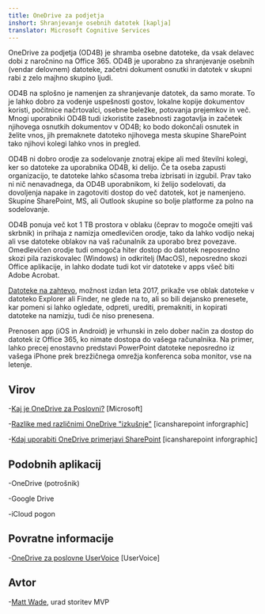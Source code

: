 ```yaml
---
title: OneDrive za podjetja
inshort: Shranjevanje osebnih datotek [kaplja]
translator: Microsoft Cognitive Services
---
```



OneDrive za podjetja (OD4B) je shramba osebne datoteke, da vsak delavec dobi z naročnino na Office 365. OD4B je uporabno za shranjevanje osebnih (vendar delovnem) datoteke, začetni dokument osnutki in datotek v skupni rabi z zelo majhno skupino ljudi.

OD4B na splošno je namenjen za shranjevanje datotek, da samo morate. To je lahko dobro za vodenje uspešnosti gostov, lokalne kopije dokumentov koristi, počitnice načrtovalci, osebne beležke, potovanja prejemkov in več. Mnogi uporabniki OD4B tudi izkoristite zasebnosti zagotavlja in začetek njihovega osnutkih dokumentov v OD4B; ko bodo dokončali osnutek in želite vnos, jih premaknete datoteko njihovega mesta skupine SharePoint tako njihovi kolegi lahko vnos in pregled.

OD4B ni dobro orodje za sodelovanje znotraj ekipe ali med številni kolegi, ker so datoteke za uporabnika OD4B, ki delijo. Če ta oseba zapusti organizacijo, te datoteke lahko sčasoma treba izbrisati in izgubil. Prav tako ni nič nenavadnega, da OD4B uporabnikom, ki želijo sodelovati, da dovoljenja napake in zagotoviti dostop do več datotek, kot je namenjeno. Skupine SharePoint, MS, ali Outlook skupine so bolje platforme za polno na sodelovanje.

OD4B ponuja več kot 1 TB prostora v oblaku (čeprav to mogoče omejiti vaš skrbnik) in prihaja z namizja omedlevičen orodje, tako da lahko vodijo nekaj ali vse datoteke oblakov na vaš računalnik za uporabo brez povezave. Omedlevičen orodje tudi omogoča hiter dostop do datotek neposredno skozi pila raziskovalec (Windows) in odkritelj (MacOS), neposredno skozi Office aplikacije, in lahko dodate tudi kot vir datoteke v apps všeč biti Adobe Acrobat. 

[Datoteke na zahtevo](https://blogs.office.com/en-us/2017/05/11/introducing-onedrive-files-on-demand-and-additional-features-making-it-easier-to-access-and-share-files/), možnost izdan leta 2017, prikaže vse oblak datoteke v datoteko Explorer ali Finder, ne glede na to, ali so bili dejansko prenesete, kar pomeni si lahko ogledate, odpreti, urediti, premakniti, in kopirati datoteke na namizju, tudi če niso prenesena.

Prenosen app (iOS in Android) je vrhunski in zelo dober način za dostop do datotek iz Office 365, ko nimate dostopa do vašega računalnika. Na primer, lahko precej enostavno predstavi PowerPoint datoteke neposredno iz vašega iPhone prek brezžičnega omrežja konferenca soba monitor, vse na letenje.

Virov
---------

-[Kaj je OneDrive za
    Poslovni?](https://support.office.com/en-us/article/What-is-OneDrive-for-Business-187f90af-056f-47c0-9656-cc0ddca7fdc2)
    \[Microsoft\]

-[Razlike med različnimi OneDrive
    "izkušnje"](http://icsh.pt/OneDriveTree) \[icansharepoint
    inforgraphic\]

-[Kdaj uporabiti OneDrive primerjavi SharePoint](http://icsh.pt/DocCircleOfLife) \[icansharepoint
    inforgraphic\]

Podobnih aplikacij
--------------------

-OneDrive (potrošnik)

-Google Drive

-iCloud pogon

Povratne informacije
---------

-[OneDrive za poslovne UserVoice](https://onedrive.uservoice.com/forums/262982-onedrive/category/86090-onedrive-for-business)
    \[UserVoice\]

Avtor
---------

-[Matt Wade](https://www.linkedin.com/in/thatmattwade/), urad storitev MVP

